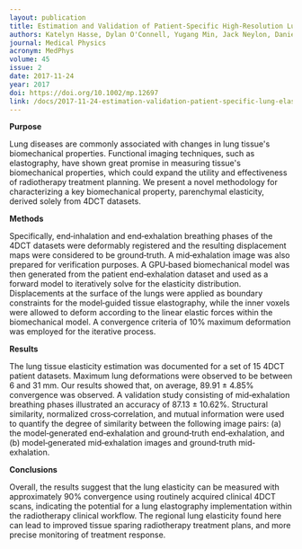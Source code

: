 ```yaml
---
layout: publication
title: Estimation and Validation of Patient-Specific High-Resolution Lung Elasticity Derived from 4DCT
authors: Katelyn Hasse, Dylan O'Connell, Yugang Min, Jack Neylon, Daniel A. Low, and Anand Santhanam
journal: Medical Physics
acronym: MedPhys
volume: 45
issue: 2
date: 2017-11-24
year: 2017
doi: https://doi.org/10.1002/mp.12697
link: /docs/2017-11-24-estimation-validation-patient-specific-lung-elasticity.pdf
---
```

**Purpose**

Lung diseases are commonly associated with changes in lung tissue's biomechanical properties. Functional imaging techniques, such as elastography, have shown great promise in measuring tissue's biomechanical properties, which could expand the utility and effectiveness of radiotherapy treatment planning. We present a novel methodology for characterizing a key biomechanical property, parenchymal elasticity, derived solely from 4DCT datasets.

**Methods**

Specifically, end‐inhalation and end‐exhalation breathing phases of the 4DCT datasets were deformably registered and the resulting displacement maps were considered to be ground‐truth. A mid‐exhalation image was also prepared for verification purposes. A GPU‐based biomechanical model was then generated from the patient end‐exhalation dataset and used as a forward model to iteratively solve for the elasticity distribution. Displacements at the surface of the lungs were applied as boundary constraints for the model‐guided tissue elastography, while the inner voxels were allowed to deform according to the linear elastic forces within the biomechanical model. A convergence criteria of 10% maximum deformation was employed for the iterative process.

**Results**

The lung tissue elasticity estimation was documented for a set of 15 4DCT patient datasets. Maximum lung deformations were observed to be between 6 and 31 mm. Our results showed that, on average, 89.91 ± 4.85% convergence was observed. A validation study consisting of mid‐exhalation breathing phases illustrated an accuracy of 87.13 ± 10.62%. Structural similarity, normalized cross‐correlation, and mutual information were used to quantify the degree of similarity between the following image pairs: (a) the model‐generated end‐exhalation and ground‐truth end‐exhalation, and (b) model‐generated mid‐exhalation images and ground‐truth mid‐exhalation.

**Conclusions**

Overall, the results suggest that the lung elasticity can be measured with approximately 90% convergence using routinely acquired clinical 4DCT scans, indicating the potential for a lung elastography implementation within the radiotherapy clinical workflow. The regional lung elasticity found here can lead to improved tissue sparing radiotherapy treatment plans, and more precise monitoring of treatment response.

